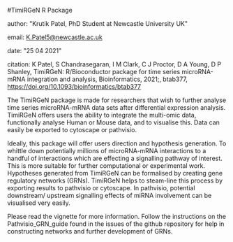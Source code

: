 #TimiRGeN R Package

author: "Krutik Patel, PhD Student at Newcastle University UK"

email: K.Patel5@newcastle.ac.uk

date: "25 04 2021"

citation: K Patel, S Chandrasegaran, I M Clark, C J Proctor, D A Young, D P Shanley, TimiRGeN: R/Bioconductor package for time series microRNA-mRNA integration and analysis, Bioinformatics, 2021;, btab377, https://doi.org/10.1093/bioinformatics/btab377

The TimiRGeN package is made for researchers that wish to further analyse time series microRNA-mRNA data sets after differential expression analysis.
TimiRGeN offers users the ability to integrate the multi-omic data, 
functionally analyse Human or Mouse data, and to visualise this. Data can 
easily be exported to cytoscape or pathvisio. 

Ideally, this package will offer users direction and hypothesis generation.
To whittle down potentially millions of microRNA-mRNA interactions to a 
handful of interactions which are effecting a signalling pathway of interest. This is more suitable for further computational or experimental work. Hypotheses generated from TimiRGeN can be formalised by creating
gene regulatory networks (GRNs). TimiRGeN helps to steam-line this process by exporting results to pathvisio or cytoscape. In pathvisio, potential downstream/ upstream signalling effects of miRNA involvement can be visualised very easily. 

Please read the vignette for more information. Follow the instructions on the Pathvisio_GRN_guide found in the issues of the github repository for help in constructing networks and further development of GRNs.
